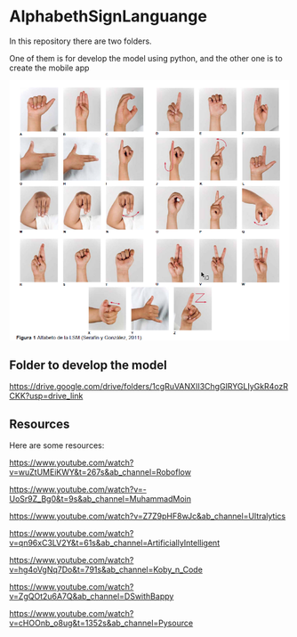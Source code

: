 # AlphabethSignLanguange

In this repository there are two folders.

One of them is for develop the model using python, and the other one is to create the mobile app

<!-- Insert image Alphabet.png -->
![image](./Alphabet.png)

## Folder to develop the model
https://drive.google.com/drive/folders/1cgRuVANXII3ChgGIRYGLIyGkR4ozRCKK?usp=drive_link


## Resources

Here are some resources:

https://www.youtube.com/watch?v=wuZtUMEiKWY&t=267s&ab_channel=Roboflow

https://www.youtube.com/watch?v=-UoSr9Z_Bg0&t=9s&ab_channel=MuhammadMoin

https://www.youtube.com/watch?v=Z7Z9pHF8wJc&ab_channel=Ultralytics

https://www.youtube.com/watch?v=qn96xC3LV2Y&t=61s&ab_channel=ArtificiallyIntelligent

https://www.youtube.com/watch?v=hg4oVgNq7Do&t=791s&ab_channel=Koby_n_Code

https://www.youtube.com/watch?v=ZgQOt2u6A7Q&ab_channel=DSwithBappy

https://www.youtube.com/watch?v=cHOOnb_o8ug&t=1352s&ab_channel=Pysource
